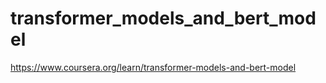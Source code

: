 # transformer_models_and_bert_model
https://www.coursera.org/learn/transformer-models-and-bert-model
